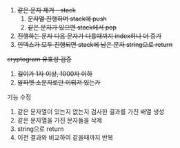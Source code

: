 1. ~~같은 문자 제거 - stack~~
   1. ~~문자열 진행하며 stack에 push~~
   2. ~~같은 문자가 있으면 stack에서 pop~~
2. ~~진행하는 문자 다음 문자가 다를때까지 index하나 더 증가~~
3. ~~인덱스가 모두 진행되면 stack에 남은 문자 string으로 return~~

~~cryptogram 유효성 검증~~

1. ~~길이가 1자 이상, 1000자 이하~~
2. ~~알파벳 소문자로만 이뤄져 있는가~~

기능 수정
1. 같은 문자열이 있는지 없는지 검사한 결과를 가진 배열 생성
2. 같은 문자열을 가진 문자들을 삭제
3. string으로 return
4. 이전 결과와 비교하여 같을때까지 반복